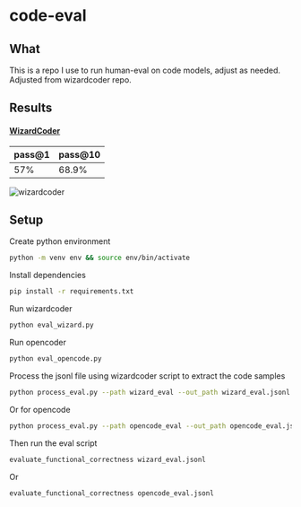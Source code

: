 # code-eval

## What

This is a repo I use to run human-eval on code models, adjust as needed. Adjusted from wizardcoder repo.

## Results

#### [WizardCoder](WizardLM/WizardCoder-15B-V1.0) 
| pass@1 | pass@10 |
| --------- | ------------ |
| 57%       | 68.9%        |

![wizardcoder](https://github.com/abacaj/code-eval/assets/7272343/0b941ff8-b474-4236-bbc0-89d925bbd34e)

## Setup

Create python environment

```sh
python -m venv env && source env/bin/activate
```

Install dependencies

```sh
pip install -r requirements.txt
```

Run wizardcoder

```sh
python eval_wizard.py
```

Run opencoder

```sh
python eval_opencode.py
```

Process the jsonl file using wizardcoder script to extract the code samples

```sh
python process_eval.py --path wizard_eval --out_path wizard_eval.jsonl --add_prompt
```

Or for opencode

```sh
python process_eval.py --path opencode_eval --out_path opencode_eval.jsonl --add_prompt
```

Then run the eval script

```sh
evaluate_functional_correctness wizard_eval.jsonl
```

Or

```sh
evaluate_functional_correctness opencode_eval.jsonl
```
